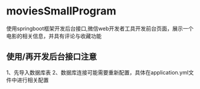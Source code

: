 # moviesSmallProgram
使用springboot框架开发后台接口,微信web开发者工具开发前台页面，展示一个电影的相关信息，并具有评论与收藏功能

## 使用/再开发后台接口注意
1、先导入数据库表
2、数据库连接可能需要重新配置，具体在application.yml文件中进行相关配置
